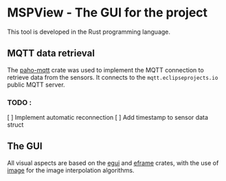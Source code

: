 # MSPView - The GUI for the project

This tool is developed in the Rust programming language.

## MQTT data retrieval

The [paho-mqtt](https://docs.rs/paho-mqtt/latest/paho_mqtt) crate was used to implement the MQTT connection to retrieve data from the sensors. It connects to the `mqtt.eclipseprojects.io` public MQTT server.

### TODO :

[ ] Implement automatic reconnection
[ ] Add timestamp to sensor data struct


## The GUI

All visual aspects are based on the [egui](https://docs.rs/egui/latest/egui) and [eframe](https://docs.rs/eframe/latest/eframe) crates, with the use of [image](https://docs.rs/image/latest/image) for the image interpolation algorithms.

